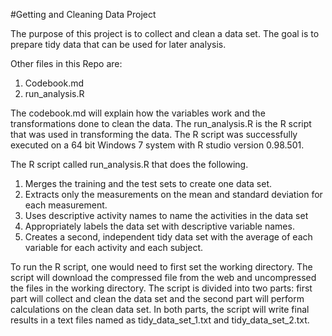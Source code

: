#Getting and Cleaning Data Project

The purpose of this project is to collect and clean a data set. The goal is to prepare tidy data that can be used for later analysis.

Other files in this Repo are:

1. Codebook.md
2. run_analysis.R

The codebook.md will explain how the variables work and the transformations done to clean the data. The run_analysis.R is the R script that was used in transforming the data. The R script was successfully executed on a 64 bit Windows 7 system with R  studio version 0.98.501. 

The R script called run_analysis.R that does the following. 

1. Merges the training and the test sets to create one data set.
2. Extracts only the measurements on the mean and standard deviation for each measurement. 
3. Uses descriptive activity names to name the activities in the data set
4. Appropriately labels the data set with descriptive variable names. 
5. Creates a second, independent tidy data set with the average of each variable for each activity and each subject. 

To run the R script, one would need to first set the working directory. The script will download the compressed file from the web and uncompressed the files in the working directory. The script is divided into two parts: first part will collect and clean the data set and the second part will perform calculations on the clean data set. In both parts, the script will write final results in a text files named as tidy_data_set_1.txt and tidy_data_set_2.txt.
